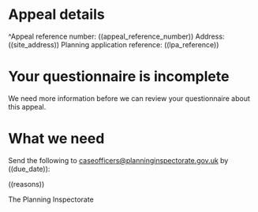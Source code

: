 # Appeal details

^Appeal reference number: ((appeal_reference_number))
Address: ((site_address))
Planning application reference: ((lpa_reference))

# Your questionnaire is incomplete

We need more information before we can review your questionnaire about this appeal.

# What we need

Send the following to caseofficers@planninginspectorate.gov.uk by ((due_date)):

((reasons))

The Planning Inspectorate
